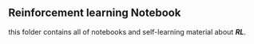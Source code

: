 ## Reinforcement learning Notebook

this folder contains all of notebooks and self-learning material about ***RL***.



